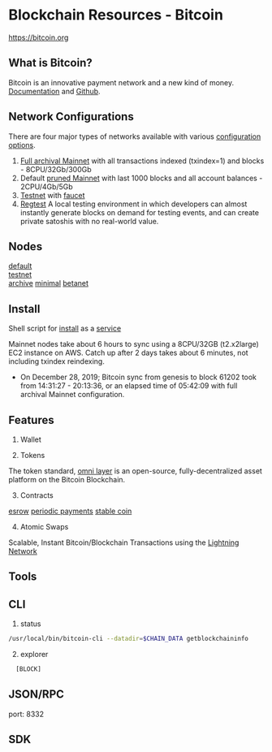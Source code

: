 Blockchain Resources - Bitcoin
==============================

https://bitcoin.org


What is Bitcoin?
-----------------
Bitcoin is an innovative payment network and a new kind of money.  [Documentation](https://bitcoin.org/) and [Github](https://github.com/bitcoin/bitcoin).


Network Configurations
----------------------

There are four major types of networks available with various
[configuration
options](https://jlopp.github.io/bitcoin-core-config-generator/).

1. [Full archival Mainnet](configs/archival.toml) with all transactions indexed (txindex=1) and blocks - 8CPU/32Gb/300Gb
2. Default [pruned Mainnet](configs/default.toml) with last 1000 blocks and all account balances -  2CPU/4Gb/5Gb
3. [Testnet](configs/testnet.toml) with [faucet](https://tpfaucet.appspot.com/)
4. [Regtest](https://bitcoin.org/en/glossary/regression-test-mode) A local testing environment in which developers can almost instantly generate blocks on demand for testing events, and can create private satoshis with no real-world value.

Nodes
-----
[default](configs/default.toml)  
[testnet](configs/testnet.toml)  
[archive](configs/archive.toml)
[minimal](configs/minimal.toml)
[betanet](configs/betanet.toml)

Install
-------

Shell script for [install](configs/setup.sh) as a [service](blockchain.service)


Mainnet nodes take about 6 hours to sync using a 8CPU/32GB
(t2.x2large) EC2 instance on AWS.  Catch up after 2 days takes about 6
minutes, not including txindex reindexing.

 * On December 28, 2019; Bitcoin sync from genesis to block 61202 took from 14:31:27 - 20:13:36, or an elapsed time of 05:42:09 with full archival Mainnet configuration.



Features
--------

1. Wallet

2. Tokens

The token standard, [omni layer](https://www.omnilayer.org/) is an
open-source, fully-decentralized asset platform on the Bitcoin
Blockchain.

3. Contracts

[esrow]()
[periodic payments]()
[stable coin]()

4. Atomic Swaps

Scalable, Instant Bitcoin/Blockchain Transactions using the [Lightning
Network](https://lightning.network/)



Tools
-----

CLI
---

1. status  

```bash
/usr/local/bin/bitcoin-cli --datadir=$CHAIN_DATA getblockchaininfo
```

2. explorer
```python
  [BLOCK]
```


JSON/RPC
--------
port: 8332


SDK
---



